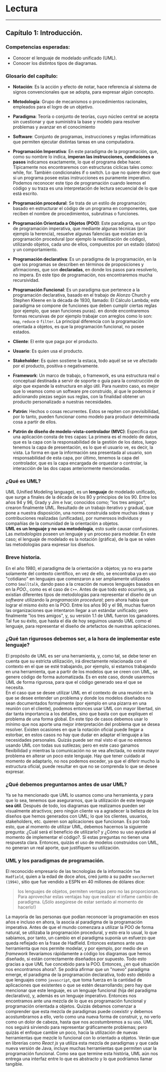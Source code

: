 # Lectura

___

## Capítulo 1: Introducción.

### Competencias esperadas:
* Conocer el lenguaje de modelado unificado (UML).
* Conocer los distintos tipos de diagramas.

### Glosario del capítulo:
* __Notación__: Es la acción y efecto de notar, hace referencia al sistema de signos convencionales que se adopta, para expresar algún concepto.

* __Metodología__: Grupo de mecanismos o procedimientos racionales, empleados para el logro de un objetivo.

* __Paradigma__: Teoría o conjunto de teorías, cuyo núcleo central se acepta sin cuestionar y que suministra la base y modelo para resolver problemas y avanzar en el conocimiento

* __Software__: Conjunto de programas, instrucciones y reglas informáticas que permiten ejecutar distintas tareas en una computadora.

* __Programación Imperativa__: En este paradigma de la programación, que, como su nombre lo indica, __imperan las instrucciones, condiciones o pasos__ indicamos exactamente, lo que el programa debe hacer. Típicamente nos encontraremos con estructuras cíclicas tales como: while, for. También condicionales if o switch. Lo que no quiere decir que si un programa posee estas instrucciones es puramente imperativo. Podemos reconocer este tipo de programación cuando leemos el código y su traza es una interpretación de lectura secuencial de lo que está escrito.

* __Programación procedural__: Se trata de un estilo de programación; basado en estructurar el código de un programa en componentes, que reciben el nombre de procedimientos, subrutinas o funciones.

* __Programación Orientada a Objetos  (POO)__: Este paradigma, es un tipo de programación imperativa, que mediante algunas técnicas (por ejemplo la herencia), resuelve algunas falencias que existían en la programación procedural (por ejemplo la reutilización de código), utilizando objetos, cada uno de ellos, compuestos por un estado (datos) y un comportamiento.

* __Programación declarativa__: Es un paradigma de la programación, en la que los programas se describen en términos de proposiciones y afirmaciones, que son __declaradas__, en donde los pasos para resolverlo, no impera. En este tipo de programación, nos encontraremos mucha recursividad.

* __Programación Funcional__: Es un paradigma que pertenece a la programación declarativa, basado en el trabajo de Alonzo Church y Stephen Kleene en la década de 1930, llamado: El Cálculo Lambda; este paradigma se compone de funciones que deben cumplir ciertas reglas (por ejemplo, que sean funciones puras). en donde encontraremos formas recursivas de por ejemplo trabajar con arreglos como lo son: `map`, `reduce` o `filter`. La principal diferencia con la programación orientada a objetos, es que la programación funcional, no posee estados.

* __Cliente__: El ente que paga por el producto.

* __Usuario__: Es quien usa el producto.

* __Stakeholder__: Es quien sostiene la estaca, todo aquél se se ve afectado por el producto, positiva o negativamente.

* __Framework__: Un marco de trabajo, o framework, es una estructura real o conceptual destinada a servir de soporte o guía para la construcción de algo que expande la estructura en algo útil. Para nuestro caso, es mejor que lo veamos como un software pre construido, al que le podemos ir adicionando piezas según sus reglas, con la finalidad obtener un producto personalizado a nuestras necesidades.

* __Patrón__: Hechos o cosas recurrentes. Estos se repiten con previsibilidad, por lo tanto, pueden funcionar como modelo para producir determinada cosa a partir de ellos.

* __Patrón de diseño de modelo-vista-controlador (MVC)__: Especifica que una aplicación consta de tres capas: La primera es el modelo de datos, que es la capa con la responsabilidad de la gestión de los datos, luego tenemos la capa de presentación, es lo que el usuario ve, es decir, la vista. La forma en que la información sea presentada al usuario, son responsabilidad de esta capa, por último, tenemos la capa del controlador, que es la capa encargada de orquestar o controlar, la interacción de las dos capas anteriormente mencionadas.

### ¿Qué es UML?
UML (Unified Modeling language), es un **lenguaje** de modelado unificado, que surge a finales de la década de los 80 y principios de los 90. Entre los años 94 y 96, Grady y Jim e Ivar, conocidos como; "los tres amigos", crearon finalmente UML. Resultado de un trabajo iterativo y gradual, que pone a nuestra disposición, una norma construida sobre muchas ideas y contribuciones realizadas (unificadas), por numerosos individuos y compañías de la comunidad de la orientación a objetos.  
**UML es un lenguaje y no una metodología**, esto suele causar confusiones. Las _metodologías_ poseen un lenguaje y un proceso para modelar. En este caso; el lenguaje de modelado es la notación (gráfica), de la que se valen las metodologías para expresar los diseños.

### Breve historia.
En el año 1980, el paradigma de la orientación a objetos; ya no era parte solamente del contexto científico, en vez de ello, se encontraba ya en uso "cotidiano" en lenguajes que comenzaron a ser ampliamente utilizados como `Smalltalk`, dando paso a la creación de nuevos lenguajes basados en en la _POO_., como es el caso de `C++`. Antes de que todo esto ocurriera, ya existían diferentes tipos de metodologías para representar el diseño de un _software_ utilizando la _programación procedural_; pero ahora había que lograr el mismo éxito en la POO. Entre los años 90 y el 98, muchas fueron las organizaciones que intentaron llegar a un estándar unificado; pero finalmente "los tres amigos", y, su versión 1.1 de UML fueron los ganadores. Tal fue su éxito, que hasta el día de hoy seguimos usando UML como el lenguaje, para representar el diseño de artefactos de nuestras aplicaciones.

### ¿Qué tan rigurosos debemos ser, a la hora de implementar este lenguaje?  
El propósito de UML es ser una herramienta, y, como tal, se debe tener en cuenta que su estricta utilización, irá directamente relacionada con el contexto en el que se esté trabajando, por ejemplo, si estamos trabajando en una herramienta, que a partir de los modelos que se creen con UML, se genere código de forma automatizada. Es en este caso, donde usaremos UML de forma rigurosa, para que el código generado sea el que se necesita.  
En el caso que se desee utilizar UML en el contexto de una reunión en la que se desee entender un problema y donde los modelos diseñados no sean documentados formalmente (por ejemplo en una pizarra en una reunión con el cliente), podemos entonces usar UML con mayor libertad, sin dar tanta importancia a los detalles, sino que basta con que expliquen el problema de una forma global. En este tipo de casos debemos usar lo mínimo que nos aporte una mejor interpretación del problema que se desea resolver. Existen ocasiones en que la notación oficial puede llegar a estorbar, en estos casos no hay que dudar en adaptar el lenguaje a las necesidades personales. Quizás puede ser mal visto el que no estemos usando UML con todas sus sutilezas; pero en este caso ganamos flexibilidad y mientras la comunicación no se vea afectada, no existe mayor problema en alterar un poco este lenguaje. Hay que tener cuidado al momento de adaptarlo, no nos podemos exceder, ya que el diferir mucho la estructura oficial, puede resultar en que no se comprenda lo que se desee expresar.

### ¿Qué debemos preguntarnos antes de usar UML?
Ya se ha mencionado que UML lo usamos como una herramienta, y para que lo sea, tenemos que asegurarnos, que la utilización de este lenguaje **sea útil**. Después de todo, los diagramas que realizamos pueden ser visualmente atractivos; pero ningún cliente va a agradecer la belleza de los diseños que hemos generados con UML; lo que los clientes, usuarios, stakeholders, etc. quieren son aplicaciones que funcionan. Es por todo esto, que al momento de utilizar UML, debemos hacernos la siguiente pregunta: ¿Cuál será el beneficio de utilizarlo? y ¿Cómo su uso ayudará al momento de implementar el código?. Si estas preguntas no tienen una respuesta clara. Entonces, quizás el uso de modelos construidos con UML, no generan un real aporte, que justifiquen su utilización.

### UML y los paradigmas de programación.
 El reconocido empresario de las tecnologías de la información `Tom Hadfield`, quien a la edad de doce años, creó junto a su padre `socckernet (1994)`, sitio que fue vendido a ESPN en 40 millones de dólares dice:

> los lenguajes de objetos, permiten ventajas pero no las proporcionan. Para aprovechar estas ventajas hay que realizar el infame cambio de paradigma. (¡Sólo asegúrese de estar sentado al momento de hacerlo!)  

La mayoría de las personas que podían reconocer la programación en esos años e incluso en ahora, la asocia al paradigma de la programación imperativa. Antes de que el mundo comenzara a utilizar la POO de forma natural, se utilizaba la programación procedural, y esto era lo usual, lo que sabíamos, por tanto, un cambio en el paradigma suponía un esfuerzo que queda reflejado en la frase de Hadfield. Entonces estamos ante una herramienta que nos permite modelar,  y por ejemplo, por medio de un _framework_ llevaríamos rápidamente a código los diagramas que hemos diseñado, si están correctamente diseñados por supuesto. Todo esto gracias a que UML fue concebido para la POO. Entonces, ¿en qué situación nos encontramos ahora?. Se podría afirmar que un "nuevo" paradigma emerge, el paradigma de la programación declarativa, todo esto debido a que lenguajes como `javascript`, que toma fuerza en la cantidad de aplicaciones que existentes o que se estén desarrollando; pero hay que mencionar que este lenguaje, es un lenguaje funcional (hija del paradigma declarativo), y, además es un lenguaje imperativo. Entonces nos encontramos ante una mezcla de lo que es programación funcional y programación orientada a objetos. Quizás debamos comenzar a comprender que esta mezcla de paradigmas puede coexistir y debemos acostumbrarnos a ello, verlo como una nueva forma de construir, y, no verlo como un dolor de cabeza, hasta que nos acostumbremos a su uso. UML nos seguirá sirviendo para representar gráficamente problemas; pero quizás el enfoque cambie un poco, hacia la utilización de nuevas herramientas que mezcle lo funcional con lo orientado a objetos. Verán que en librerías como _React js_ ya utiliza esta mezcla de paradigmas y que cada nueva versión de Java, incluye muchas herramientas que permiten usar la programación funcional. Como sea que termine esta história, UML aún nos entrega una interfaz entre lo que es abstracto y lo que podríamos llamar tangible.